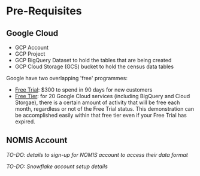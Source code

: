 # Pre-Requisites

## Google Cloud
- GCP Account
- GCP Project
- GCP BigQuery Dataset to hold the tables that are being created
- GCP Cloud Storage (GCS) bucket to hold the census data tables 

Google have two overlapping 'free' programmes:
- [Free Trial](https://cloud.google.com/free/docs/free-cloud-features#free-trial): $300 to spend in 90 days for new customers
- [Free Tier](https://cloud.google.com/free/docs/free-cloud-features#free-tier): for 20 Google Cloud services (including BigQuery and Cloud Storgae), there is a certain amount of activity that will be free each month, regardless or not of the Free Trial status. This demonstration can be accomplished easily within that free tier even if your Free Trial has expired.

## NOMIS Account  ##
_TO-DO: details to sign-up for NOMIS account to access their data format_

_TO-DO: Snowflake account setup details_
